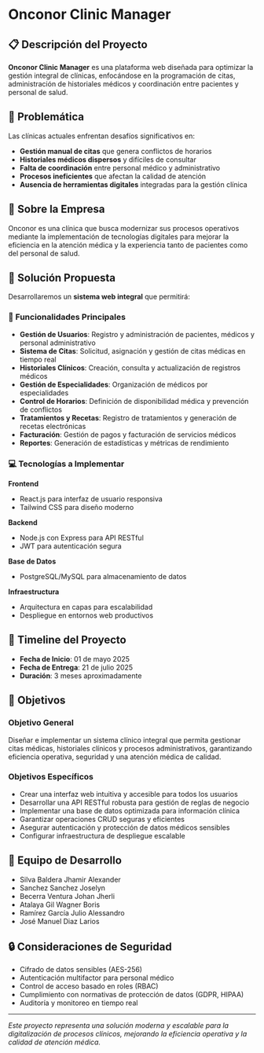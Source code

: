 # Onconor Clinic Manager

## 📋 Descripción del Proyecto

**Onconor Clinic Manager** es una plataforma web diseñada para optimizar la gestión integral de clínicas, enfocándose en la programación de citas, administración de historiales médicos y coordinación entre pacientes y personal de salud.

## 🎯 Problemática

Las clínicas actuales enfrentan desafíos significativos en:

- **Gestión manual de citas** que genera conflictos de horarios
- **Historiales médicos dispersos** y difíciles de consultar
- **Falta de coordinación** entre personal médico y administrativo
- **Procesos ineficientes** que afectan la calidad de atención
- **Ausencia de herramientas digitales** integradas para la gestión clínica

## 🏥 Sobre la Empresa

Onconor es una clínica que busca modernizar sus procesos operativos mediante la implementación de tecnologías digitales para mejorar la eficiencia en la atención médica y la experiencia tanto de pacientes como del personal de salud.

## 🚀 Solución Propuesta

Desarrollaremos un **sistema web integral** que permitirá:

### 🔧 Funcionalidades Principales

- **Gestión de Usuarios**: Registro y administración de pacientes, médicos y personal administrativo
- **Sistema de Citas**: Solicitud, asignación y gestión de citas médicas en tiempo real
- **Historiales Clínicos**: Creación, consulta y actualización de registros médicos
- **Gestión de Especialidades**: Organización de médicos por especialidades
- **Control de Horarios**: Definición de disponibilidad médica y prevención de conflictos
- **Tratamientos y Recetas**: Registro de tratamientos y generación de recetas electrónicas
- **Facturación**: Gestión de pagos y facturación de servicios médicos
- **Reportes**: Generación de estadísticas y métricas de rendimiento

### 💻 Tecnologías a Implementar

**Frontend**

- React.js para interfaz de usuario responsiva
- Tailwind CSS para diseño moderno

**Backend**

- Node.js con Express para API RESTful
- JWT para autenticación segura

**Base de Datos**

- PostgreSQL/MySQL para almacenamiento de datos

**Infraestructura**

- Arquitectura en capas para escalabilidad
- Despliegue en entornos web productivos

## 📅 Timeline del Proyecto

- **Fecha de Inicio**: 01 de mayo 2025
- **Fecha de Entrega**: 21 de julio 2025
- **Duración**: 3 meses aproximadamente

## 🎯 Objetivos

### Objetivo General

Diseñar e implementar un sistema clínico integral que permita gestionar citas médicas, historiales clínicos y procesos administrativos, garantizando eficiencia operativa, seguridad y una atención médica de calidad.

### Objetivos Específicos

- Crear una interfaz web intuitiva y accesible para todos los usuarios
- Desarrollar una API RESTful robusta para gestión de reglas de negocio
- Implementar una base de datos optimizada para información clínica
- Garantizar operaciones CRUD seguras y eficientes
- Asegurar autenticación y protección de datos médicos sensibles
- Configurar infraestructura de despliegue escalable

## 👥 Equipo de Desarrollo

- Silva Baldera Jhamir Alexander
- Sanchez Sanchez Joselyn
- Becerra Ventura Johan Jherli
- Atalaya Gil Wagner Boris
- Ramírez García Julio Alessandro
- José Manuel Diaz Larios

## 🔒 Consideraciones de Seguridad

- Cifrado de datos sensibles (AES-256)
- Autenticación multifactor para personal médico
- Control de acceso basado en roles (RBAC)
- Cumplimiento con normativas de protección de datos (GDPR, HIPAA)
- Auditoría y monitoreo en tiempo real

---

_Este proyecto representa una solución moderna y escalable para la digitalización de procesos clínicos, mejorando la eficiencia operativa y la calidad de atención médica._
